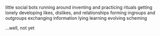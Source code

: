 little social bots running around
inventing and practicing rituals
getting lonely
developing likes, dislikes, and relationships
forming ingroups and outgroups
exchanging information
lying
learning
evolving
scheming

...well, not yet
